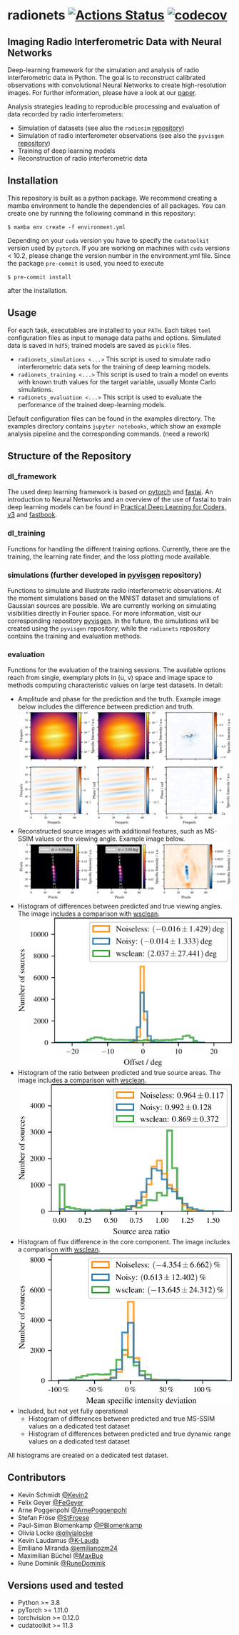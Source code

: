 # radionets [![Actions Status](https://github.com/radionets-project/radionets/workflows/CI/badge.svg)](https://github.com/radionets-project/radionets/actions) [![codecov](https://codecov.io/gh/radionets-project/radionets/branch/main/graph/badge.svg)](https://codecov.io/gh/radionets-project/radionets)



## Imaging Radio Interferometric Data with Neural Networks

Deep-learning framework for the simulation and analysis of radio interferometric data in Python. The goal is to reconstruct calibrated observations with
convolutional Neural Networks to create high-resolution images. For further information, please have a look at our [paper](https://www.aanda.org/component/article?access=doi&doi=10.1051/0004-6361/202142113).

Analysis strategies leading to reproducible processing and evaluation of data recorded by radio interferometers:
* Simulation of datasets (see also the `radiosim` [repository](https://github.com/radionets-project/radiosim))
* Simulation of radio interferometer observations (see also the `pyvisgen` [repository](https://github.com/radionets-project/pyvisgen))
* Training of deep learning models
* Reconstruction of radio interferometric data

## Installation

This repository is built as a python package. We recommend creating a mamba environment to handle the dependencies of all packages.
You can create one by running the following command in this repository:
```
$ mamba env create -f environment.yml
```
Depending on your `cuda` version you have to specify the `cudatoolkit` version used by `pytorch`. If you are working on machines
with `cuda` versions < 10.2, please change the version number in the environment.yml file. Since the package `pre-commit` is used, you need to execute 
```
$ pre-commit install
```
after the installation.

## Usage

For each task, executables are installed to your `PATH`. Each takes `toml` configuration files as input to manage data paths and options.
Simulated data is saved in `hdf5`; trained models are saved as `pickle` files.

* `radionets_simulations <...>`
  This script is used to simulate radio interferometric data sets for the training of deep learning models.
* `radionets_training <...>`
  This script is used to train a model on events with known truth
  values for the target variable, usually Monte Carlo simulations.
* `radionets_evaluation <...>`
  This script is used to evaluate the performance of the trained deep-learning models.

Default configuration files can be found in the examples directory. The examples directory contains `jupyter notebooks`, which show an example
analysis pipeline and the corresponding commands. (need a rework)

## Structure of the Repository

### dl_framework

The used deep learning framework is based on [pytorch](https://pytorch.org/) and [fastai](https://www.fast.ai/).
An introduction to Neural Networks and an overview of the use of fastai to train deep learning models can be found in [Practical Deep Learning for Coders, v3](https://course.fast.ai/index.html) and [fastbook](https://github.com/fastai/fastbook).

### dl_training

Functions for handling the different training options. Currently, there are the training, the learning rate finder, and the loss plotting mode available.

### simulations (further developed in [pyvisgen](https://github.com/radionets-project/pyvisgen) repository)

Functions to simulate and illustrate radio interferometric observations. At the moment simulations based on the MNIST dataset and 
simulations of Gaussian sources are possible. We are currently working on simulating visibilities directly in Fourier space.
For more information, visit our corresponding repository [pyvisgen](https://github.com/radionets-project/pyvisgen). In the future, the simulations will be created
using the `pyvisgen` repository, while the `radionets` repository contains the training and evaluation methods.

### evaluation

Functions for the evaluation of the training sessions. The available options reach from single, exemplary plots in (u, v) space and image space to
methods computing characteristic values on large test datasets. In detail:

* Amplitude and phase for the prediction and the truth. Example image below includes the difference between prediction and truth.
![](resources/amp_phase.png)
* Reconstructed source images with additional features, such as MS-SSIM values or the viewing angle. Example image below.
![](resources/source_plot.png)
* Histogram of differences between predicted and true viewing angles. The image includes a comparison with [wsclean](https://gitlab.com/aroffringa/wsclean).
![](resources/hist_jet_offsets.png)
* Histogram of the ratio between predicted and true source areas. The image includes a comparison with [wsclean](https://gitlab.com/aroffringa/wsclean).
![](resources/hist_area_ratios.png)
* Histogram of flux difference in the core component. The image includes a comparison with [wsclean](https://gitlab.com/aroffringa/wsclean).
![](resources/hist_mean_diffs.png)
* Included, but not yet fully operational
  * Histogram of differences between predicted and true MS-SSIM values on a dedicated test dataset
  * Histogram of differences between predicted and true dynamic range values on a dedicated test dataset

All histograms are created on a dedicated test dataset.

## Contributors

* Kevin Schmidt [@Kevin2](https://github.com/Kevin2)
* Felix Geyer [@FeGeyer](https://github.com/FeGeyer)
* Arne Poggenpohl [@ArnePoggenpohl](https://github.com/ArnePoggenpohl)
* Stefan Fröse [@StFroese](https://github.com/StFroese)
* Paul-Simon Blomenkamp [@PBlomenkamp](https://github.com/PBlomenkamp)
* Olivia Locke [@olivialocke](https://github.com/olivialocke)
* Kevin Laudamus [@K-Lauda](https://github.com/K-Lauda)
* Emiliano Miranda [@emilianozm24](https://github.com/emilianozm24)
* Maximilian Büchel [@MaxBue](https://github.com/MaxBue)
* Rune Dominik [@RuneDominik](https://github.com/RuneDominik)

## Versions used and tested

* Python >= 3.8
* pyTorch >= 1.11.0
* torchvision >= 0.12.0
* cudatoolkit >= 11.3
